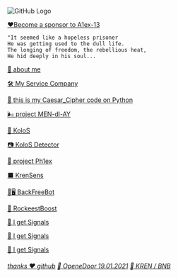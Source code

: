    ![GitHub Logo](https://a1ex-13.github.io/m45.jpg.svg)
   
   [❤️Become a sponsor to A1ex-13](https://four.meme/token/0x00fd2a97cf8b029f02e710e22d5c49a9cf8e6311)
```
"It seemed like a hopeless prisoner
He was getting used to the dull life. 
The longing of freedom, the rebellious heat, 
He hid deeply in his soul...
```

[🧔 about me](https://a1ex-13.github.io/me/1)

[ 🛠️ My Service Company](https://a1ex-13.github.io/service/main)

[🐍 this is my Caesar_Cipher code on Python](https://a1ex-13.github.io/Caesar_Cipher/Caesar_Cipher)

[🌬️ project MEN-dl-AY](https://a1ex-13.github.io/MEN-dl-AY/MEN-dl-AY)

[🌾  KoloS](https://a1ex-13.github.io/kolos/KoloS)

[📷  KoloS Detector](https://a1ex-13.github.io/kolosd/KoloSD)

[🌊 project Ph1ex](https://a1ex-13.github.io/Phlex/Phlex)

[⬛ KrenSens](https://a1ex-13.github.io/KrenSens/KrenSens.html)  

[🤖🖥️ BackFreeBot](https://github.com/A1ex-13/BackFreeBot)  

[🚀 RockeestBoost](https://a1ex-13.github.io/RockeetBoost/RockeetBoost.html)

[📡 I get Signals](https://a1ex-13.github.io/SSTV/index.html)

[📡 I get Signals](https://a1ex-13.github.io/SSTV/index2.html)

[📡 I get Signals](https://a1ex-13.github.io/SSTV/index_3.html)
 
###### [thanks ❤️ github](https://github.com/) [🎈 OpeneDoor 19.01.2021](https://img1.goodfon.ru/original/1956x1294/e/df/kreativ-gorod-smog-chelovek.jpg)  [🚀 KREN / BNB](https://four.meme/token/0x00fd2a97cf8b029f02e710e22d5c49a9cf8e6311)



     
